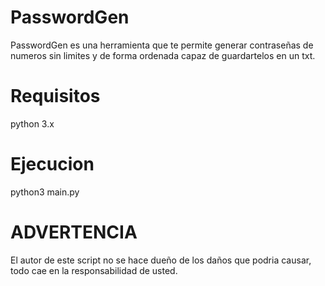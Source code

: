 # PasswordGen
PasswordGen es una herramienta que te permite generar contraseñas de numeros sin limites y de forma ordenada capaz de guardartelos en un txt.

# Requisitos

python 3.x

# Ejecucion

python3 main.py


# ADVERTENCIA

El autor de este script no se hace dueño de los daños que podria causar, todo cae en la responsabilidad de usted.
